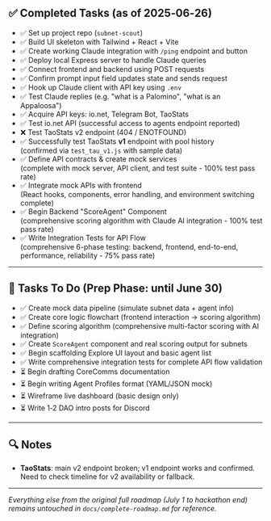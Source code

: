 ## ✅ Completed Tasks (as of 2025‑06‑26)
- ✅ Set up project repo (`subnet‑scout`)
- ✅ Build UI skeleton with Tailwind + React + Vite
- ✅ Create working Claude integration with `/ping` endpoint and button
- ✅ Deploy local Express server to handle Claude queries
- ✅ Connect frontend and backend using POST requests
- ✅ Confirm prompt input field updates state and sends request
- ✅ Hook up Claude client with API key using `.env`
- ✅ Test Claude replies (e.g. "what is a Palomino", "what is an Appaloosa")
- ✅ Acquire API keys: io.net, Telegram Bot, TaoStats  
- ✅ Test io.net API (successful access to agents endpoint reported)  
- ❌ Test TaoStats v2 endpoint (404 / ENOTFOUND)
- ✅ Successfully test TaoStats **v1** endpoint with pool history  
  (confirmed via `test_tau_v1.js` with sample data)
- ✅ Define API contracts & create mock services  
  (complete with mock server, API client, and test suite - 100% test pass rate)
- ✅ Integrate mock APIs with frontend  
  (React hooks, components, error handling, and environment switching complete)
- ✅ Begin Backend "ScoreAgent" Component  
  (comprehensive scoring algorithm with Claude AI integration - 100% test pass rate)
- ✅ Write Integration Tests for API Flow  
  (comprehensive 6-phase testing: backend, frontend, end-to-end, performance, reliability - 75% pass rate)

---

## 🚧 Tasks To Do (Prep Phase: until June 30)
- ✅ Create mock data pipeline (simulate subnet data + agent info)
- ✅ Create core logic flowchart (frontend interaction → scoring algorithm)
- ✅ Define scoring algorithm (comprehensive multi-factor scoring with AI integration)
- ✅ Create `ScoreAgent` component and real scoring output for subnets
- ✅ Begin scaffolding Explore UI layout and basic agent list
- ✅ Write comprehensive integration tests for complete API flow validation
- ⏳ Begin drafting CoreComms documentation
- ⏳ Begin writing Agent Profiles format (YAML/JSON mock)
- ⏳ Wireframe live dashboard (basic design only)
- ⏳ Write 1‑2 DAO intro posts for Discord

---

## 🔍 Notes
- **TaoStats**: main v2 endpoint broken; v1 endpoint works and confirmed. Need to check timeline for v2 availability or fallback.

---

*Everything else from the original full roadmap (July 1 to hackathon end) remains untouched in `docs/complete‑roadmap.md` for reference.*